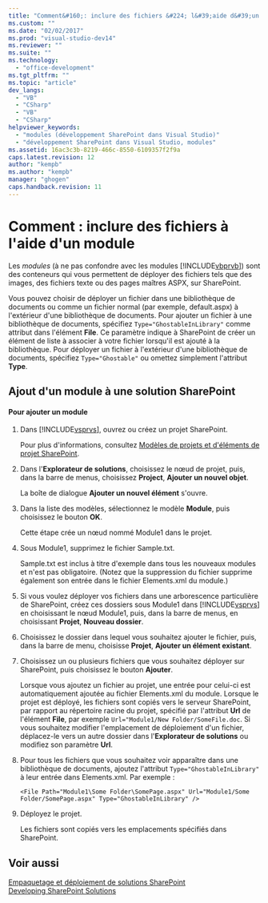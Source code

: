 ```yaml
---
title: "Comment&#160;: inclure des fichiers &#224; l&#39;aide d&#39;un module"
ms.custom: ""
ms.date: "02/02/2017"
ms.prod: "visual-studio-dev14"
ms.reviewer: ""
ms.suite: ""
ms.technology: 
  - "office-development"
ms.tgt_pltfrm: ""
ms.topic: "article"
dev_langs: 
  - "VB"
  - "CSharp"
  - "VB"
  - "CSharp"
helpviewer_keywords: 
  - "modules (développement SharePoint dans Visual Studio)"
  - "développement SharePoint dans Visual Studio, modules"
ms.assetid: 16ac3c3b-8219-466c-8550-6109357f2f9a
caps.latest.revision: 12
author: "kempb"
ms.author: "kempb"
manager: "ghogen"
caps.handback.revision: 11
---
```

# Comment&#160;: inclure des fichiers &#224; l&#39;aide d&#39;un module
  Les *modules* \(à ne pas confondre avec les modules [!INCLUDE[vbprvb](../sharepoint/includes/vbprvb-md.md)]\) sont des conteneurs qui vous permettent de déployer des fichiers tels que des images, des fichiers texte ou des pages maîtres ASPX, sur SharePoint.  
  
 Vous pouvez choisir de déployer un fichier dans une bibliothèque de documents ou comme un fichier normal \(par exemple, default.aspx\) à l'extérieur d'une bibliothèque de documents.  Pour ajouter un fichier à une bibliothèque de documents, spécifiez `Type="GhostableInLibrary"` comme attribut dans l'élément **File**.  Ce paramètre indique à SharePoint de créer un élément de liste à associer à votre fichier lorsqu'il est ajouté à la bibliothèque.  Pour déployer un fichier à l'extérieur d'une bibliothèque de documents, spécifiez `Type="Ghostable"` ou omettez simplement l'attribut **Type**.  
  
## Ajout d'un module à une solution SharePoint  
  
#### Pour ajouter un module  
  
1.  Dans [!INCLUDE[vsprvs](../sharepoint/includes/vsprvs-md.md)], ouvrez ou créez un projet SharePoint.  
  
     Pour plus d'informations, consultez [Modèles de projets et d'éléments de projet SharePoint](../sharepoint/sharepoint-project-and-project-item-templates.md).  
  
2.  Dans l'**Explorateur de solutions**, choisissez le nœud de projet, puis, dans la barre de menus, choisissez **Project**, **Ajouter un nouvel objet**.  
  
     La boîte de dialogue **Ajouter un nouvel élément** s'ouvre.  
  
3.  Dans la liste des modèles, sélectionnez le modèle **Module**, puis choisissez le bouton **OK**.  
  
     Cette étape crée un nœud nommé Module1 dans le projet.  
  
4.  Sous Module1, supprimez le fichier Sample.txt.  
  
     Sample.txt est inclus à titre d'exemple dans tous les nouveaux modules et n'est pas obligatoire. \(Notez que la suppression du fichier supprime également son entrée dans le fichier Elements.xml du module.\)  
  
5.  Si vous voulez déployer vos fichiers dans une arborescence particulière de SharePoint, créez ces dossiers sous Module1 dans [!INCLUDE[vsprvs](../sharepoint/includes/vsprvs-md.md)] en choisissant le nœud Module1, puis, dans la barre de menus, en choisissant **Projet**, **Nouveau dossier**.  
  
6.  Choisissez le dossier dans lequel vous souhaitez ajouter le fichier, puis, dans la barre de menu, choisisse **Projet**, **Ajouter un élément existant**.  
  
7.  Choisissez un ou plusieurs fichiers que vous souhaitez déployer sur SharePoint, puis choisissez le bouton **Ajouter**.  
  
     Lorsque vous ajoutez un fichier au projet, une entrée pour celui\-ci est automatiquement ajoutée au fichier Elements.xml du module.  Lorsque le projet est déployé, les fichiers sont copiés vers le serveur SharePoint, par rapport au répertoire racine du projet, spécifié par l'attribut **Url** de l'élément **File**, par exemple `Url="Module1/New Folder/SomeFile.doc`.  Si vous souhaitez modifier l'emplacement de déploiement d'un fichier, déplacez\-le vers un autre dossier dans l'**Explorateur de solutions** ou modifiez son paramètre **Url**.  
  
8.  Pour tous les fichiers que vous souhaitez voir apparaître dans une bibliothèque de documents, ajoutez l'attribut `Type="GhostableInLibrary"` à leur entrée dans Elements.xml.  Par exemple :  
  
    ```  
    <File Path="Module1\Some Folder\SomePage.aspx" Url="Module1/Some Folder/SomePage.aspx" Type="GhostableInLibrary" />  
    ```  
  
9. Déployez le projet.  
  
     Les fichiers sont copiés vers les emplacements spécifiés dans SharePoint.  
  
## Voir aussi  
 [Empaquetage et déploiement de solutions SharePoint](../sharepoint/packaging-and-deploying-sharepoint-solutions.md)   
 [Developing SharePoint Solutions](../sharepoint/developing-sharepoint-solutions.md)  
  
  